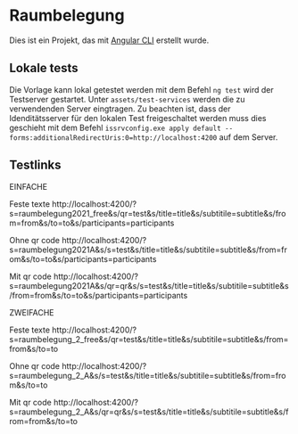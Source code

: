 # Raumbelegung

Dies ist ein Projekt, das mit [Angular CLI](https://github.com/angular/angular-cli) erstellt wurde.


## Lokale tests

Die Vorlage kann lokal getestet werden mit dem Befehl `ng test` wird der Testserver gestartet. Unter `assets/test-services` werden die zu verwendenden Server eingtragen. Zu beachten ist, dass der Idenditätsserver für den lokalen Test freigeschaltet werden muss dies geschieht mit dem Befehl `issrvconfig.exe apply default --forms:additionalRedirectUris:0=http://localhost:4200` auf dem Server.

## Testlinks

EINFACHE

Feste texte
http://localhost:4200/?s=raumbelegung2021_free&s/qr=test&s/title=title&s/subtitile=subtitle&s/from=from&s/to=to&s/participants=participants

Ohne qr code
http://localhost:4200/?s=raumbelegung2021A&s/s=test&s/title=title&s/subtitile=subtitle&s/from=from&s/to=to&s/participants=participants

Mit qr code
http://localhost:4200/?s=raumbelegung2021A&s/qr=qr&s/s=test&s/title=title&s/subtitile=subtitle&s/from=from&s/to=to&s/participants=participants


ZWEIFACHE

Feste texte
http://localhost:4200/?s=raumbelegung_2_free&s/qr=test&s/title=title&s/subtitile=subtitle&s/from=from&s/to=to

Ohne qr code
http://localhost:4200/?s=raumbelegung_2_A&s/s=test&s/title=title&s/subtitile=subtitle&s/from=from&s/to=to

Mit qr code
http://localhost:4200/?s=raumbelegung_2_A&s/qr=qr&s/s=test&s/title=title&s/subtitile=subtitle&s/from=from&s/to=to
